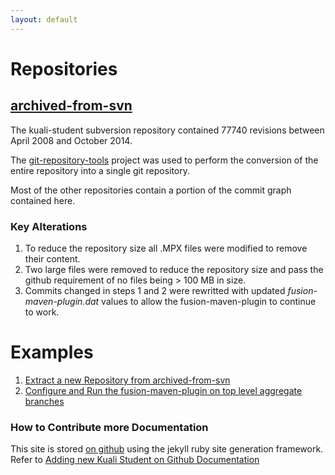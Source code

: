 ```yaml
---
layout: default
---
```


# Repositories

## [archived-from-svn](https://github.com/kuali-student/archived-from-svn)

The kuali-student subversion repository contained 77740 revisions between April 2008 and October 2014.

The [git-repository-tools](https://github.com/kuali-student/git-repository-tools) project was used to perform the conversion of the entire repository into a single git repository.  

Most of the other repositories contain a portion of the commit graph contained here.

### Key Alterations

1. To reduce the repository size all .MPX files were modified to remove their content.
2. Two large files were removed to reduce the repository size and pass the github requirement of no files being > 100 MB in size.
3. Commits changed in steps 1 and 2 were rewritted with updated *fusion-maven-plugin.dat* values to allow the fusion-maven-plugin to continue to work.


# Examples

1. [Extract a new Repository from archived-from-svn](examples/extract-new-repo.html)
1. [Configure and Run the fusion-maven-plugin on top level aggregate branches](examples/configure-fusion-maven-plugin.html)

### How to Contribute more Documentation

This site is stored [on github](https://github.com/kuali-student/kuali-student.github.io) using the jekyll ruby site generation framework.  Refer to [Adding new Kuali Student on Github Documentation](site/contribute.html)


